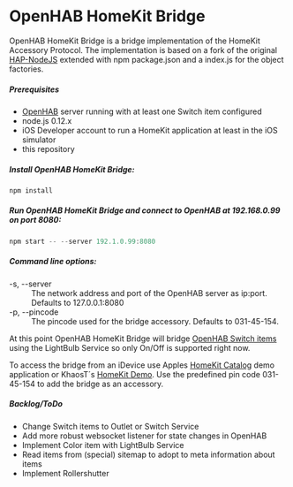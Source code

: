 OpenHAB HomeKit Bridge
=============
OpenHAB HomeKit Bridge is a bridge implementation of the HomeKit Accessory Protocol.
The implementation is based on a fork of the original [HAP-NodeJS](https://github.com/KhaosT/HAP-NodeJS) extended with npm package.json and a index.js for the object factories.

##### Prerequisites
* [OpenHAB](http://www.openhab.org) server running with at least one Switch item configured
* node.js 0.12.x
* iOS Developer account to run a HomeKit application at least in the iOS simulator
* this repository

##### Install OpenHAB HomeKit Bridge:
  ```js
  npm install
  ```

##### Run OpenHAB HomeKit Bridge and connect to OpenHAB at 192.168.0.99 on port 8080:
  ```js
  npm start -- --server 192.1.0.99:8080
  ```

##### Command line options:

<dl>
<dt>-s, --server</dt>
  <dd>The network address and port of the OpenHAB server as ip:port. Defaults to 127.0.0.1:8080</dd>
<dt>-p, --pincode</dt>
  <dd>The pincode used for the bridge accessory. Defaults to 031-45-154.</dd>
</dl>

At this point OpenHAB HomeKit Bridge will bridge [OpenHAB Switch items](https://github.com/openhab/openhab/wiki/Explanation-of-items) using the LightBulb Service so only On/Off is supported right now.

To access the bridge from an iDevice use Apples [HomeKit Catalog](https://developer.apple.com/library/ios/samplecode/HomeKitCatalog/Introduction/Intro.html#//apple_ref/doc/uid/TP40015048) demo application or KhaosT´s [HomeKit Demo](https://github.com/KhaosT/HomeKit-Demo). Use the predefined pin code 031-45-154 to add the bridge as an accessory.

##### Backlog/ToDo
* Change Switch items to Outlet or Switch Service
* Add more robust websocket listener for state changes in OpenHAB
* Implement Color item with LightBulb Service
* Read items from (special) sitemap to adopt to meta information about items
* Implement Rollershutter
